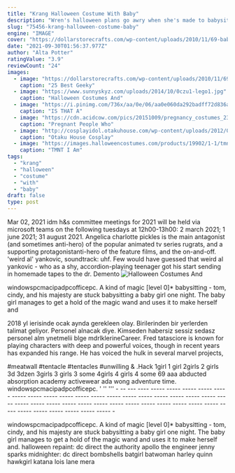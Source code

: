 ```yaml
---
title: "Krang Halloween Costume With Baby"
description: "Wren's halloween plans go awry when she's made to babysit her brother, who disappears into a sea of trick-or-treaters. With her best friend and two nerds at her side, she needs to find her brother"
slug: "75456-krang-halloween-costume-baby"
engine: "IMAGE"
cover: "https://dollarstorecrafts.com/wp-content/uploads/2010/11/69-babygircostume.jpg"
date: "2021-09-30T01:56:37.977Z"
author: "Alta Potter"
ratingValue: "3.9"
reviewCount: "24"
images:
  - image: "https://dollarstorecrafts.com/wp-content/uploads/2010/11/69-babygircostume.jpg"
    caption: "25 Best Geeky"
  - image: "https://www.sunnyskyz.com/uploads/2014/10/0czu1-lego1.jpg"
    caption: "Halloween Costumes And"
  - image: "https://i.pinimg.com/736x/aa/0e/06/aa0e060da292badff72d836ac29b1509--the-ninja-teenage-mutant-ninja-turtles.jpg"
    caption: "IS THAT A"
  - image: "https://cdn.acidcow.com/pics/20151009/pregnancy_costumes_23.jpg"
    caption: "Pregnant People Who"
  - image: "http://cosplayidol.otakuhouse.com/wp-content/uploads/2012/04/krillin_by_ruggala08-d31zgh8.jpg"
    caption: "Otaku House Cosplay"
  - image: "https://images.halloweencostumes.com/products/19902/1-1/tmnt-i-am-kraang-costume-t-shirt.jpg"
    caption: "TMNT I Am"
tags:
  - "krang"
  - "halloween"
  - "costume"
  - "with"
  - "baby"
draft: false
type: post
---
```


Mar 02, 2021 idm h&s committee meetings for 2021 will be held via microsoft teams on the following tuesdays at 12h00-13h00: 2 march 2021; 1 june 2021; 31 august 2021. Angelica charlotte pickles is the main antagonist (and sometimes anti-hero) of the popular animated tv series rugrats, and a supporting protagonistanti-hero of the feature films, and the on-and-off. 'weird al' yankovic, soundtrack: uhf. Few would have guessed that weird al yankovic - who as a shy, accordion-playing teenager got his start sending in homemade tapes to the dr. Demento
![Halloween Costumes And](https://www.sunnyskyz.com/uploads/2014/10/0czu1-lego1.jpg "Halloween Costumes And")

windowspcmacipadpcofficepc. A kind of magic [level 0]* babysitting - tom, cindy, and his majesty are stuck babysitting a baby girl one night. The baby girl manages to get a hold of the magic wand and uses it to make herself and
<!--inArticleAds-->

<!--galleryOne-->

2018 yl ierisinde ocak aynda gerekleen olay. Birilerinden bir yerlerden talimat geliyor. Personel alnacak diye. Kimseden habersiz sessiz sedasz personel alm ynetmelii blge mdrlklerineCareer. Fred tatasciore is known for playing characters with deep and powerful voices, though in recent years has expanded his range. He has voiced the hulk in several marvel projects,
<!--inArticleAds-->

<!--galleryTwo-->

#meatwall #tentacle #tentacles #unwilling & .Hack 1girl 1 girl 2girls 2 girls 3d 3dzen 3girls 3 girls 3 some 4girls 4 girls 4 some 69 aaa abducted absorption academy activewear ada wong adventure time. windowspcmacipadpcofficepc. ' '' ''' - -- --- ---- ----- ----- ----- ----- ----- ----- ----- ----- ----- ----- ----- ----- ----- ----- ----- ----- ----- ----- ----- ----- ----- ----- ----- ----- ----- ----- ----- ----- ----- ----- ----- ----- ----- ----- ----- ----- ----- ----- ----- -
<!--galleryThree-->

windowspcmacipadpcofficepc. A kind of magic [level 0]* babysitting - tom, cindy, and his majesty are stuck babysitting a baby girl one night. The baby girl manages to get a hold of the magic wand and uses it to make herself and. halloween repaint: dc direct the authority  apollo  the engineer  jenny sparks  midnighter: dc direct bombshells  batgirl  batwoman  harley quinn  hawkgirl  katana  lois lane  mera